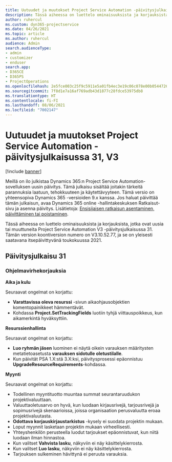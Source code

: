 ```yaml
---
title: Uutuudet ja muutokset Project Service Automation -päivitysjulkaisussa 31, V3
description: Tässä aiheessa on luettelo ominaisuuksista ja korjauksista, jotka ovat käytettävissä Project Service Automation -päivitysjulkaisussa 31, V3.
author: ruhercul
ms.custom: dyn365-projectservice
ms.date: 04/26/2021
ms.topic: article
ms.author: ruhercul
audience: Admin
search.audienceType:
- admin
- customizer
- enduser
search.app:
- D365CE
- D365PS
- ProjectOperations
ms.openlocfilehash: 2e5fce003c25f9c5911e5a01fb4ec3e19c06c078e00b054472699a522b9cd070
ms.sourcegitcommit: 7f8d1e7a16af769adb43d1877c28fdce53975db8
ms.translationtype: HT
ms.contentlocale: fi-FI
ms.lasthandoff: 08/06/2021
ms.locfileid: "7002147"
---
```

# <a name="whats-new-or-changed-in-project-service-automation-update-release-31-v3"></a>Uutuudet ja muutokset Project Service Automation -päivitysjulkaisussa 31, V3

[!include [banner](../includes/psa-now-project-operations.md)]

Meillä on ilo julkistaa Dynamics 365:n Project Service Automation-sovelluksen uusin päivitys. Tämä julkaisu sisältää joitakin tärkeitä parannuksia laatuun, tehokkuuteen ja käytettävyyteen. Tämä versio on yhteensopiva Dynamics 365 -versioiden 9.x kanssa. Jos haluat päivittää tämän julkaisun, avaa Dynamics 365 online -hallintakeskuksen Ratkaisut-sivu ja asenna päivitys. Lisätietoja: [Ensisijaisen ratkaisun asentaminen, päivittäminen tai poistaminen](/power-platform/admin/install-remove-preferred-solution).

Tässä aiheessa on luettelo ominaisuuksista ja korjauksista, jotka ovat uusia tai muuttuneita Project Service Automation V3 -päivitysjulkaisussa 31. Tämän version koontiversion numero on V3.10.52.77, ja se on yleisesti saatavana itsepäivittyvänä toukokuussa 2021.

## <a name="update-release-31"></a>Päivitysjulkaisu 31

### <a name="bug-fixes"></a>Ohjelmavirhekorjauksia

**Aika ja kulu**

Seuraavat ongelmat on korjattu:

- **Varattavissa oleva resurssi** -sivun aikaohjausobjektien komentopainikkeet hämmentävät.
- Kohdassa **Project.SetTrackingFields** luotiin tyhjä viittauspoikkeus, kun aikamerkintä hyväksyttiin.

**Resurssienhallinta**

Seuraavat ongelmat on korjattu:

- **Luo ryhmän jäsen** luominen ei näytä oikein varauksen määritysten metatietoasetusta **varauksen sidotulle oletustilalle**.
- Kun päivität PSA 1.X:stä 3.X:ksi, päivitysprosessi epäonnistuu **UpgradeResourceRequirements**-kohdassa.


**Myynti**

Seuraavat ongelmat on korjattu:

- Todellinen myyntituotto muuntaa summat seurantaruudukon projektivaluuttaan.
- Valuuttaoletusarvo on hyvä, kun luodaan kirjausrivejä, tarjousrivejä ja sopimusrivejä skenaarioissa, joissa organisaation perusvaluutta eroaa projektivaluutasta.
- **Odottava korjauskirjaustarkistus** -kysely ei suodata projektin mukaan.
- Loput myynnit lasketaan projektin mukaan virheellisesti.
- Yhteyshenkilön perusteella luodut tarjoukset epäonnistuvat, kun niitä luodaan ilman hinnastoa.
- Kun valitset **Vahvista lasku**, näkyviin ei näy käsittelykierrosta.
- Kun valitset **Luo lasku**, näkyviin ei näy käsittelykierrosta.
- Tarjouksen sulkeminen hävittynä ei peruuta varauksia.







